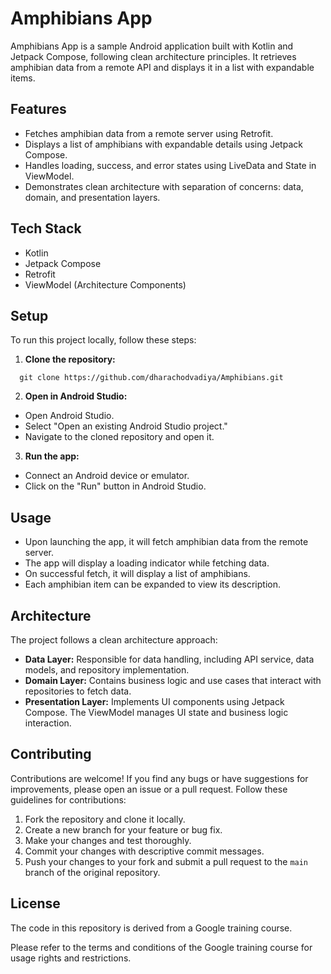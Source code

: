 # Amphibians App

Amphibians App is a sample Android application built with Kotlin and Jetpack Compose, following clean architecture principles. It retrieves amphibian data from a remote API and displays it in a list with expandable items.

## Features

- Fetches amphibian data from a remote server using Retrofit.
- Displays a list of amphibians with expandable details using Jetpack Compose.
- Handles loading, success, and error states using LiveData and State in ViewModel.
- Demonstrates clean architecture with separation of concerns: data, domain, and presentation layers.

## Tech Stack

- Kotlin
- Jetpack Compose
- Retrofit
- ViewModel (Architecture Components)

## Setup

To run this project locally, follow these steps:

1. **Clone the repository:**

  ```
    git clone https://github.com/dharachodvadiya/Amphibians.git
  ```
     
2. **Open in Android Studio:**

- Open Android Studio.
- Select "Open an existing Android Studio project."
- Navigate to the cloned repository and open it.

3. **Run the app:**

- Connect an Android device or emulator.
- Click on the "Run" button in Android Studio.

## Usage

- Upon launching the app, it will fetch amphibian data from the remote server.
- The app will display a loading indicator while fetching data.
- On successful fetch, it will display a list of amphibians.
- Each amphibian item can be expanded to view its description.

## Architecture

The project follows a clean architecture approach:

- **Data Layer:** Responsible for data handling, including API service, data models, and repository implementation.
- **Domain Layer:** Contains business logic and use cases that interact with repositories to fetch data.
- **Presentation Layer:** Implements UI components using Jetpack Compose. The ViewModel manages UI state and business logic interaction.

## Contributing

Contributions are welcome! If you find any bugs or have suggestions for improvements, please open an issue or a pull request. Follow these guidelines for contributions:

1. Fork the repository and clone it locally.
2. Create a new branch for your feature or bug fix.
3. Make your changes and test thoroughly.
4. Commit your changes with descriptive commit messages.
5. Push your changes to your fork and submit a pull request to the `main` branch of the original repository.

## License

The code in this repository is derived from a Google training course.

Please refer to the terms and conditions of the Google training course for usage rights and restrictions.



